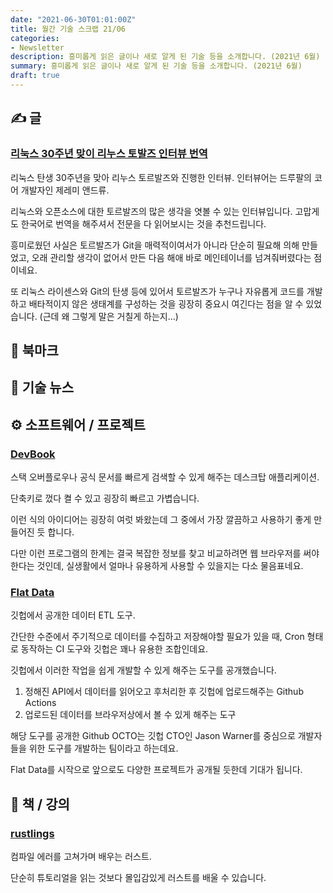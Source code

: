 ```yaml
---
date: "2021-06-30T01:01:00Z"
title: 월간 기술 스크랩 21/06
categories:
- Newsletter
description: 흥미롭게 읽은 글이나 새로 알게 된 기술 등을 소개합니다. (2021년 6월)
summary: 흥미롭게 읽은 글이나 새로 알게 된 기술 등을 소개합니다. (2021년 6월)
draft: true
---
```


## ✍️ 글

### [리눅스 30주년 맞이 리누스 토발즈 인터뷰 번역](https://sjp38.github.io/ko/post/torvalds_interview_for_30th_anniversary_of_linux_kernel_part1/)

리눅스 탄생 30주년을 맞아 리누스 토르발즈와 진행한 인터뷰. 인터뷰어는 드루팔의 코어 개발자인 제레미 앤드류.

리눅스와 오픈소스에 대한 토르발즈의 많은 생각을 엿볼 수 있는 인터뷰입니다.
고맙게도 한국어로 번역을 해주셔서 전문을 다 읽어보시는 것을 추천드립니다.

흥미로웠던 사실은 토르발즈가 Git을 매력적이여서가 아니라 단순히 필요해 의해 만들었고,
오래 관리할 생각이 없어서 만든 다음 해애 바로 메인테이너를 넘겨줘버렸다는 점이네요.

또 리눅스 라이센스와 Git의 탄생 등에 있어서
토르발즈가 누구나 자유롭게 코드를 개발하고 배타적이지 않은 생태계를 구성하는 것을 굉장히 중요시 여긴다는 점을 알 수 있었습니다. (근데 왜 그렇게 말은 거칠게 하는지...)

## 📌 북마크

## 📰 기술 뉴스

## ⚙️ 소프트웨어 / 프로젝트

### [DevBook](https://usedevbook.com/)

스택 오버플로우나 공식 문서를 빠르게 검색할 수 있게 해주는 데스크탑 애플리케이션.

단축키로 껐다 켤 수 있고 굉장히 빠르고 가볍습니다.

이런 식의 아이디어는 굉장히 여럿 봐왔는데 그 중에서 가장 깔끔하고 사용하기 좋게 만들어진 듯 합니다.

다만 이런 프로그램의 한계는 결국 복잡한 정보를 찾고 비교하려면 웹 브라우저를 써야한다는 것인데,
실생활에서 얼마나 유용하게 사용할 수 있을지는 다소 물음표네요.

### [Flat Data](https://octo.github.com/projects/flat-data)

깃헙에서 공개한 데이터 ETL 도구.

간단한 수준에서 주기적으로 데이터를 수집하고 저장해야할 필요가 있을 때,
Cron 형태로 동작하는 CI 도구와 깃헙은 꽤나 유용한 조합인데요.

깃헙에서 이러한 작업을 쉽게 개발할 수 있게 해주는 도구를 공개했습니다.

1. 정해진 API에서 데이터를 읽어오고 후처리한 후 깃헙에 업로드해주는 Github Actions
2. 업로드된 데이터를 브라우저상에서 볼 수 있게 해주는 도구

해당 도구를 공개한 Github OCTO는 깃헙 CTO인 Jason Warner를 중심으로
개발자들을 위한 도구를 개발하는 팀이라고 하는데요.

Flat Data를 시작으로 앞으로도 다양한 프로젝트가 공개될 듯한데 기대가 됩니다.

## 📙 책 / 강의

### [rustlings](https://github.com/rust-lang/rustlings)

컴파일 에러를 고쳐가며 배우는 러스트.

단순히 튜토리얼을 읽는 것보다 몰입감있게 러스트를 배울 수 있습니다.